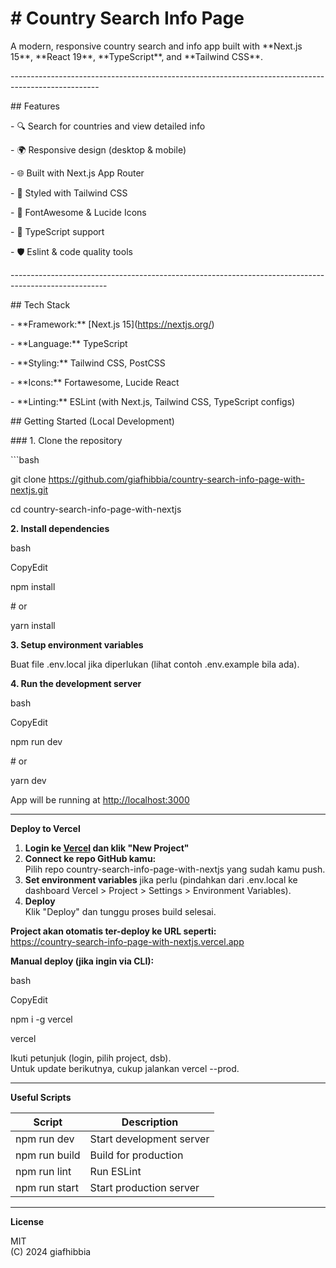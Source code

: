 

# \# Country Search Info Page

A modern, responsive country search and info app built with \*\*Next.js 15\*\*, \*\*React 19\*\*, \*\*TypeScript\*\*, and \*\*Tailwind CSS\*\*.

\----------------------------------------------------------------------------------------------------

\## Features

\- 🔍 Search for countries and view detailed info

\- 🌍 Responsive design (desktop & mobile)

\- 🌐 Built with Next.js App Router

\- 🎨 Styled with Tailwind CSS

\- 🦄 FontAwesome & Lucide Icons

\- 🌱 TypeScript support

\- 🛡️ Eslint & code quality tools

\------------------------------------------------------------------------------------------------------

\## Tech Stack

\- \*\*Framework:\*\* \[Next.js 15\](https://nextjs.org/)

\- \*\*Language:\*\* TypeScript

\- \*\*Styling:\*\* Tailwind CSS, PostCSS

\- \*\*Icons:\*\* Fortawesome, Lucide React

\- \*\*Linting:\*\* ESLint (with Next.js, Tailwind CSS, TypeScript configs)

\## Getting Started (Local Development)

\### 1. Clone the repository

\`\`\`bash

git clone https://github.com/giafhibbia/country-search-info-page-with-nextjs.git

cd country-search-info-page-with-nextjs

**2\. Install dependencies**

bash

CopyEdit

npm install

\# or

yarn install

**3\. Setup environment variables**

Buat file .env.local jika diperlukan (lihat contoh .env.example bila ada).

**4\. Run the development server**

bash

CopyEdit

npm run dev

\# or

yarn dev

App will be running at [http://localhost:3000](http://localhost:3000)

* * *

**Deploy to Vercel**

1.  **Login ke [Vercel](https://vercel.com/) dan klik "New Project"**
2.  **Connect ke repo GitHub kamu:**  
    Pilih repo country-search-info-page-with-nextjs yang sudah kamu push.
3.  **Set environment variables** jika perlu (pindahkan dari .env.local ke dashboard Vercel > Project > Settings > Environment Variables).
4.  **Deploy**  
    Klik "Deploy" dan tunggu proses build selesai.

**Project akan otomatis ter-deploy ke URL seperti:**  
https://country-search-info-page-with-nextjs.vercel.app

**Manual deploy (jika ingin via CLI):**

bash

CopyEdit

npm i -g vercel

vercel

Ikuti petunjuk (login, pilih project, dsb).  
Untuk update berikutnya, cukup jalankan vercel --prod.

* * *

**Useful Scripts**

| Script | Description |
| --- | --- |
| npm run dev | Start development server |
| npm run build | Build for production |
| npm run lint | Run ESLint |
| npm run start | Start production server |

* * *

**License**

MIT  
(C) 2024 giafhibbia